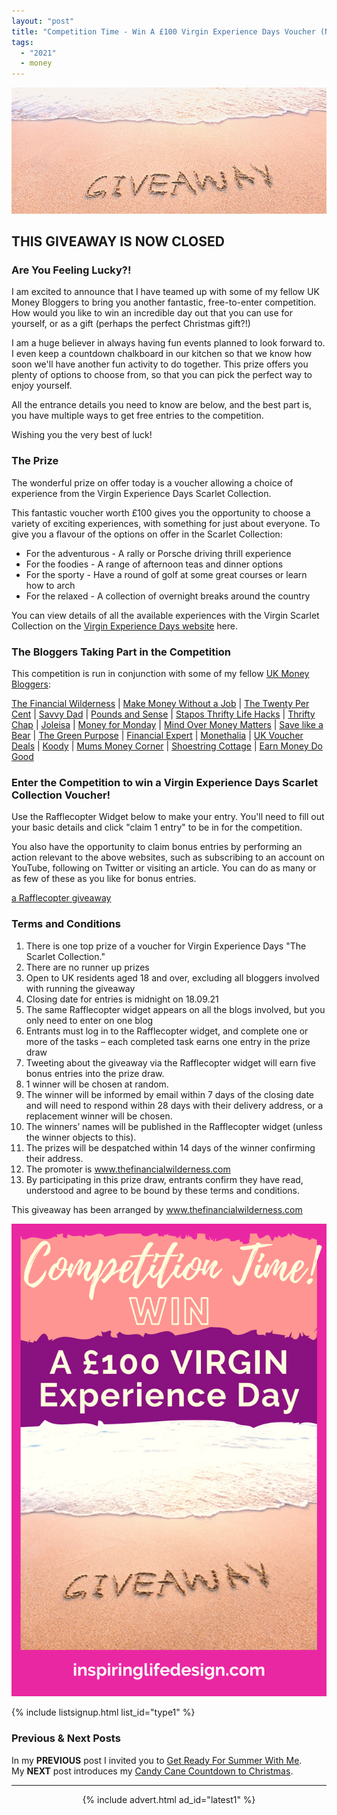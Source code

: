 ```yaml
---
layout: "post"
title: "Competition Time - Win A £100 Virgin Experience Days Voucher (NOW CLOSED)"
tags:
  - "2021"
  - money
---
```


<center>
    <img src='/i/2021/competition/competition-time-header.png' alt='Giveaway drawn in sandy beach header image'>
</center>

## THIS GIVEAWAY IS NOW CLOSED

### Are You Feeling Lucky?!
I am excited to announce that I have teamed up with some of my fellow UK Money Bloggers to bring you another fantastic, free-to-enter competition. How would you like to win an incredible day out that you can use for yourself, or as a gift (perhaps the perfect Christmas gift?!) 

I am a huge believer in always having fun events planned to look forward to. I even keep a countdown chalkboard in our kitchen so that we know how soon we'll have another fun activity to do together. This prize offers you plenty of options to choose from, so that you can pick the perfect way to enjoy yourself.

All the entrance details you need to know are below, and the best part is, you have multiple ways to get free entries to the competition.

Wishing you the very best of luck!

### The Prize
The wonderful prize on offer today is a voucher allowing a choice of experience from the Virgin Experience Days Scarlet Collection.

This fantastic voucher worth £100 gives you the opportunity to choose a variety of exciting experiences, with something for just about everyone. To give you a flavour of the options on offer in the Scarlet Collection:

<ul>
<li>For the adventurous - A rally or Porsche driving thrill experience</li>
<li>For the foodies - A range of afternoon teas and dinner options</li>
<li>For the sporty - Have a round of golf at some great courses or learn how to arch</li>
<li>For the relaxed - A collection of overnight breaks around the country</li>
</ul>

You can view details of all the available experiences with the Virgin Scarlet Collection on the <a href="https://www.virginexperiencedays.co.uk/the-scarlet-collection" target="_blank" rel="noreferrer noopener">Virgin Experience Days website</a> here.

### The Bloggers Taking Part in the Competition
This competition is run in conjunction with some of my fellow <a href="https://ukmoneybloggers.com/" target="_blank" rel="noreferrer noopener">UK Money
Bloggers</a>:

<span style="display: block; text-align: left;"><a href="https://www.thefinancialwilderness.com" target="_blank" rel="noopener noreferrer">The Financial Wilderness</a> |&nbsp;<a href="http://www.makemoneywithoutajob.com" target="_blank" rel="noopener noreferrer">Make Money Without a Job</a> | <a href="https://the-twenty-per-cent.com" target="_blank" rel="noopener noreferrer">The Twenty Per Cent</a> | <a href="https://www.savvydad.co.uk" target="_blank" rel="noopener noreferrer">Savvy Dad</a> | <a href="https://www.poundsandsense.com" target="_blank" rel="noopener noreferrer">Pounds and Sense</a> | <a href="https://staposthriftylifehacks.co.uk" target="_blank" rel="noopener noreferrer">Stapos Thrifty Life Hacks</a> | <a href="http://www.thriftychap.com" target="_blank" rel="noopener noreferrer">Thrifty Chap</a> | <a href="https://joleisa.com" target="_blank" rel="noopener noreferrer">Joleisa</a> | <a href="http://moneyformonday.com" target="_blank" rel="noopener noreferrer">Money for Monday</a> | <a href="https://mindovermoneymatters.co.uk" target="_blank" rel="noopener noreferrer">Mind Over Money Matters</a> | <a href="https://www.savelikeabear.co.uk" target="_blank" rel="noopener noreferrer">Save like a Bear</a> | <a href="https://thegreenpurpose.com" target="_blank" rel="noopener noreferrer">The Green Purpose</a> | <a href="http://www.financial-
expert.co.uk" target="_blank" rel="noopener noreferrer">Financial Expert</a> | <a href="https://monethalia.com" target="_blank" rel="noopener noreferrer">Monethalia</a> | <a href="http://ukvoucherdeals.co.uk" target="_blank" rel="noopener noreferrer">UK Voucher Deals</a> | <a href="https://www.koody.co" target="_blank" rel="noopener noreferrer">Koody</a> | <a href="https://mumsmoneycorner.com" target="_blank" rel="noopener noreferrer">Mums Money Corner</a> | <a href="http://www.shoestringcottage.com" target="_blank" rel="noopener noreferrer">Shoestring Cottage</a> | <a href="https://www.earnmoneydogood.com" target="_blank" rel="noopener noreferrer">Earn Money Do Good</a></span>

### Enter the Competition to win a Virgin Experience Days Scarlet Collection Voucher!
Use the Rafflecopter Widget below to make your entry. You'll need to fill out your basic details and click "claim 1 entry" to be in for the competition.

You also have the opportunity to claim bonus entries by performing an action relevant to the above websites, such as subscribing to an account on YouTube, following on Twitter or visiting an article. You can do as many or as few of these as you like for bonus entries.

<!-- wp:html -->
<a class="rcptr" href="http://www.rafflecopter.com/rafl/display/ef0e8e302/" rel="nofollow"
data-raflid="ef0e8e302" data-theme="classic" data-template="" id="rcwidget_utqmt2x0">a
Rafflecopter giveaway</a>
<script src="https://widget-prime.rafflecopter.com/launch.js"></script>
<!-- /wp:html -->

### Terms and Conditions

1. There is one top prize of a voucher for Virgin Experience Days &quot;The Scarlet Collection.&quot; 
2. There are no runner up prizes 
3. Open to UK residents aged 18 and over, excluding all bloggers involved with running the giveaway
4. Closing date for entries is midnight on 18.09.21 
5. The same Rafflecopter widget appears on all the blogs involved, but you only need to enter on one
blog 
6. Entrants must log in to the Rafflecopter widget, and complete one or more of the tasks –
each completed task earns one entry in the prize draw 
7. Tweeting about the giveaway via the Rafflecopter widget will earn five bonus entries into the prize draw. 
8. 1 winner will be chosen at random. 
9. The winner will be informed by email within 7 days of the closing date and will need
to respond within 28 days with their delivery address, or a replacement winner will be chosen.
10. The winners’ names will be published in the Rafflecopter widget (unless the winner objects
to this). 
11. The prizes will be despatched within 14 days of the winner confirming their address.
12. The promoter is <a href="https://www.thefinancialwilderness.com/">www.thefinancialwilderness.com</a>
13. By participating in this prize draw, entrants confirm they have read, understood and agree to be
bound by these terms and conditions.

This giveaway has been arranged by <a href="https://www.thefinancialwilderness.com/" target="_blank" rel="noreferrer noopener">www.thefinancialwilderness.com</a>

<!-- Pinterest image -->
![Virgin Experience Day Competition pinterest image](/i/2021/competition/competition-time-pin.png)

<!-- START EMAIL LIST SIGN-UP: Type 1 -->

{% include listsignup.html list_id="type1" %}

<!-- END EMAIL LIST SIGN-UP: Type 1 -->

### Previous & Next Posts

In my **PREVIOUS** post I invited you to [Get Ready For Summer With Me](/posts/sunny-days-are-coming-get-fit-with-me-in-this-sizzling-summer-countdown.html).<br>
My **NEXT** post introduces my [Candy Cane Countdown to Christmas](/posts/jewellery-giveaway.html).
<br>

***

<!-- START ADVERTISER: Latest ad 1 -->
<center>
{% include advert.html ad_id="latest1" %}
</center>
<!-- END ADVERTISER: Latest 1 -->
<br />